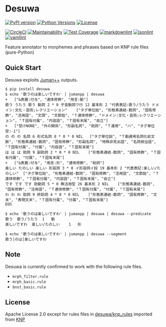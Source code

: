 
# Desuwa

[![PyPI version](https://badge.fury.io/py/desuwa.svg)](https://badge.fury.io/py/desuwa)
[![Python Versions](https://img.shields.io/pypi/pyversions/desuwa.svg)](https://pypi.org/project/desuwa/)
[![License](https://img.shields.io/badge/License-Apache%202.0-blue.svg)](https://opensource.org/licenses/Apache-2.0)

[![CircleCI](https://circleci.com/gh/megagonlabs/desuwa.svg?style=svg&circle-token=b10ac94d6822fadf276297d457cf219ba1bea7f6)](https://app.circleci.com/pipelines/github/megagonlabs/desuwa)
[![Maintainability](https://api.codeclimate.com/v1/badges/b8277e89862471dcf827/maintainability)](https://codeclimate.com/github/megagonlabs/desuwa/maintainability)
[![Test Coverage](https://api.codeclimate.com/v1/badges/b8277e89862471dcf827/test_coverage)](https://codeclimate.com/github/megagonlabs/desuwa/test_coverage)
[![markdownlint](https://img.shields.io/badge/markdown-lint-lightgrey)](https://github.com/markdownlint/markdownlint)
[![jsonlint](https://img.shields.io/badge/json-lint-lightgrey)](https://github.com/dmeranda/demjson)
[![yamllint](https://img.shields.io/badge/yaml-lint-lightgrey)](https://github.com/adrienverge/yamllint)

Feature annotator to morphemes and phrases based on KNP rule files (pure-Python)

## Quick Start

Desuwa exploits [Juman++](https://github.com/ku-nlp/jumanpp) outputs.

```console
$ pip install desuwa
$ echo '歌うのは楽しいですわ' | jumanpp | desuwa
+	["&表層:付与", "連体修飾", "用言:動"]
歌う うたう 歌う 動詞 2 * 0 子音動詞ワ行 12 基本形 2 "代表表記:歌う/うたう ドメイン:文化・芸術;レクリエーション"	["タグ単位始", "形態素連結-数詞", "固有修飾", "活用語", "文頭", "文節始", "Ｔ連体修飾", "ドメイン:文化・芸術;レクリエーション", "Ｔ固有付属", "内容語", "Ｔ固有末尾", "自立"]
+	["受けNONE", "外の関係", "形副名詞", "助詞", "Ｔ連用", "ハ", "タグ単位受:-1"]
の の の 名詞 6 形式名詞 8 * 0 * 0 NIL	["タグ単位始", "Ｔ動連用名詞化前文脈", "形態素連結-数詞", "固有修飾", "形副名詞", "特殊非見出語", "名詞相当語", "Ｔ固有付属", "付属", "内容語", "Ｔ固有末尾"]
は は は 助詞 9 副助詞 2 * 0 * 0 NIL	["形態素連結-数詞", "固有修飾", "Ｔ固有付属", "付属", "Ｔ固有末尾"]
+	["&表層:付与", "用言:形", "連体修飾", "助詞"]
楽しい たのしい 楽しい 形容詞 3 * 0 イ形容詞イ段 19 基本形 2 "代表表記:楽しい/たのしい"	["タグ単位始", "形態素連結-数詞", "固有修飾", "活用語", "文節始", "Ｔ連体修飾", "Ｔ固有付属", "内容語", "Ｔ固有末尾", "自立"]
です です です 助動詞 5 * 0 無活用型 26 基本形 2 NIL	["形態素連結-数詞", "固有修飾", "活用語", "Ｔ連体修飾", "Ｔ固有付属", "付属", "Ｔ固有末尾"]
わ わ わ 助詞 9 終助詞 4 * 0 * 0 NIL	["形態素連結-数詞", "固有修飾", "文末", "表現文末", "Ｔ固有付属", "付属", "Ｔ固有末尾"]
EOS

$ echo '歌うのは楽しいですわ' | jumanpp | desuwa | desuwa --predicate
歌う	歌う/うたう	1	動
楽しいですわ	楽しい/たのしい	1	形

$ echo '歌うのは楽しいですわ' | jumanpp | desuwa --segment
歌う│のは│楽しいですわ
```

## Note

Desuwa is currently confirmed to work with the following rule files.

- ``mrph_filter.rule``
- ``mrph_basic.rule``
- ``bnst_basic.rule``

## License

Apache License 2.0 except for rules files in [desuwa/knp_rules](desuwa/knp_rules) imported from [KNP](https://github.com/ku-nlp/knp)
